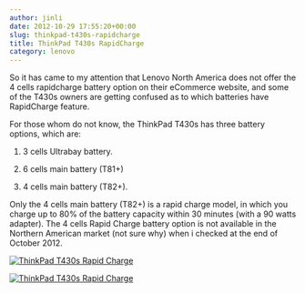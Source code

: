 ```yaml
---
author: jinli
date: 2012-10-29 17:55:20+00:00
slug: thinkpad-t430s-rapidcharge
title: ThinkPad T430s RapidCharge
category: lenovo
---
```

So it has came to my attention that Lenovo North America does not offer the 4 cells rapidcharge battery option on their eCommerce website, and some of the T430s owners are getting confused as to which batteries have RapidCharge feature.

For those whom do not know, the ThinkPad T430s has three battery options, which are:

1. 3 cells Ultrabay battery.

2. 6 cells main battery (T81+)

3. 4 cells main battery (T82+).

Only the 4 cells main battery (T82+) is a rapid charge model, in which you charge up to 80% of the battery capacity within 30 minutes (with a 90 watts adapter). The 4 cells Rapid Charge battery option is not available in the Northern American market (not sure why) when i checked at the end of October 2012.

[![ThinkPad T430s Rapid Charge](http://farm9.staticflickr.com/8043/8134850426_c9840ff717.jpg)](http://www.flickr.com/photos/60081959@N04/8134850426/)

[![ThinkPad T430s Rapid Charge](http://farm9.staticflickr.com/8196/8134823219_83a6cda5e5.jpg)](http://www.flickr.com/photos/60081959@N04/8134823219/)


